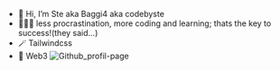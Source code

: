 - 👋 Hi, I’m Ste aka Baggi4 aka codebyste
- 👨🏻‍💻 less procrastination, more coding and learning; thats the key to success!(they said...)
- 🪄 Tailwindcss 
- 🌱 Web3
![Github_profil-page](http://styles.redditmedia.com/t5_67dv5/styles/profileBanner_lxns08oclf0b1.png?width=1280&height=384&crop=1280:384,smart&v=enabled&s=3f5be7f641719495a002bc6a4cebb85c97281f47)
